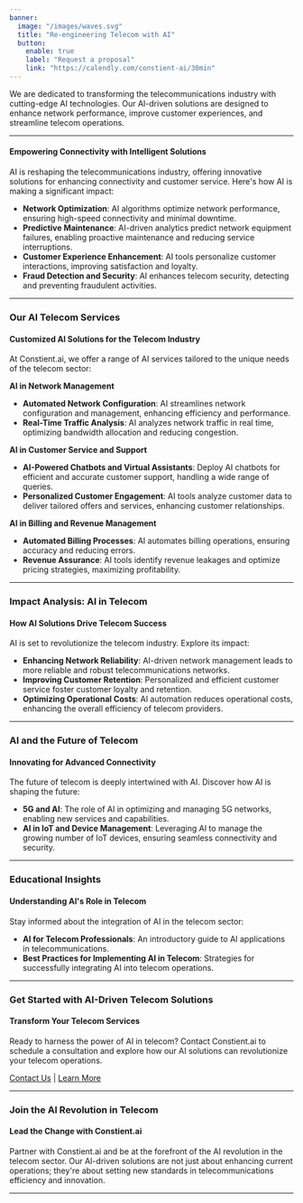 ```yaml
---
banner:
  image: "/images/waves.svg"
  title: "Re-engineering Telecom with AI"
  button:
    enable: true
    label: "Request a proposal"
    link: "https://calendly.com/constient-ai/30min"
---
```


We are dedicated to transforming the telecommunications industry with cutting-edge AI technologies. Our AI-driven solutions are designed to enhance network performance, improve customer experiences, and streamline telecom operations.

---

#### Empowering Connectivity with Intelligent Solutions

AI is reshaping the telecommunications industry, offering innovative solutions for enhancing connectivity and customer service. Here's how AI is making a significant impact:

- **Network Optimization**: AI algorithms optimize network performance, ensuring high-speed connectivity and minimal downtime.
- **Predictive Maintenance**: AI-driven analytics predict network equipment failures, enabling proactive maintenance and reducing service interruptions.
- **Customer Experience Enhancement**: AI tools personalize customer interactions, improving satisfaction and loyalty.
- **Fraud Detection and Security**: AI enhances telecom security, detecting and preventing fraudulent activities.

---

### Our AI Telecom Services

#### Customized AI Solutions for the Telecom Industry

At Constient.ai, we offer a range of AI services tailored to the unique needs of the telecom sector:

**AI in Network Management**

- **Automated Network Configuration**: AI streamlines network configuration and management, enhancing efficiency and performance.
- **Real-Time Traffic Analysis**: AI analyzes network traffic in real time, optimizing bandwidth allocation and reducing congestion.

**AI in Customer Service and Support**

- **AI-Powered Chatbots and Virtual Assistants**: Deploy AI chatbots for efficient and accurate customer support, handling a wide range of queries.
- **Personalized Customer Engagement**: AI tools analyze customer data to deliver tailored offers and services, enhancing customer relationships.

**AI in Billing and Revenue Management**

- **Automated Billing Processes**: AI automates billing operations, ensuring accuracy and reducing errors.
- **Revenue Assurance**: AI tools identify revenue leakages and optimize pricing strategies, maximizing profitability.

---

### Impact Analysis: AI in Telecom

#### How AI Solutions Drive Telecom Success

AI is set to revolutionize the telecom industry. Explore its impact:

- **Enhancing Network Reliability**: AI-driven network management leads to more reliable and robust telecommunications networks.
- **Improving Customer Retention**: Personalized and efficient customer service foster customer loyalty and retention.
- **Optimizing Operational Costs**: AI automation reduces operational costs, enhancing the overall efficiency of telecom providers.

---

### AI and the Future of Telecom

#### Innovating for Advanced Connectivity

The future of telecom is deeply intertwined with AI. Discover how AI is shaping the future:

- **5G and AI**: The role of AI in optimizing and managing 5G networks, enabling new services and capabilities.
- **AI in IoT and Device Management**: Leveraging AI to manage the growing number of IoT devices, ensuring seamless connectivity and security.

---

### Educational Insights

#### Understanding AI's Role in Telecom

Stay informed about the integration of AI in the telecom sector:

- **AI for Telecom Professionals**: An introductory guide to AI applications in telecommunications.
- **Best Practices for Implementing AI in Telecom**: Strategies for successfully integrating AI into telecom operations.

---

### Get Started with AI-Driven Telecom Solutions

#### Transform Your Telecom Services

Ready to harness the power of AI in telecom? Contact Constient.ai to schedule a consultation and explore how our AI solutions can revolutionize your telecom operations.

[Contact Us](#contact) | [Learn More](#services)

---

### Join the AI Revolution in Telecom

#### Lead the Change with Constient.ai

Partner with Constient.ai and be at the forefront of the AI revolution in the telecom sector. Our AI-driven solutions are not just about enhancing current operations; they're about setting new standards in telecommunications efficiency and innovation.

---

